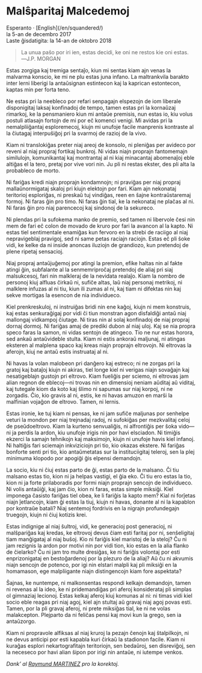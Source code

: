 Malŝparitaj Malcedemoj
======================

<div class="center">Esperanto · [English](/en/squandered/)</div>
<div class="center">la 5-an de decembro 2017</div>
<div class="center">Laste ĝisdatigita: la 14-an de oktobro 2018</div>

>La unua paŝo por iri ien, estas decidi, ke oni ne restos kie oni estas.<br>
>―J.P. MORGAN

Estas zorgiga kaj tremiga sentaĵo, kiun mi sentas kiam ajn venas la malvarma konscio, ke mi ne plu
estas juna infano. La maltrankvila barakto inter lerni liberigi la antaŭsignan estintecon kaj la
kaprican estontecon, kaptas min per forta teno.

Ne estas pri la neebleco por refari senpagajn elspezojn de iom liberale disponigitaj laksaj
konfinadoj de tempo, tamen estas pri la kornaŭzaj rimarkoj, ke la pensmaniero kiun mi antaŭe
premisis, nun estas io, kiu volus postuli atlasajn fortojn de mi por eĉ komenci venigi. Mi avidas
pri la nemalpliiĝantaj esploremecoj, kiujn mi unufoje facile manprenis kontraste al la ĉiutagaj
interpuŝiĝoj pri la svarmoj de razioj de la vivo.

Kiam ni translokiĝas preter niaj areoj de konsolo, ni pleniĝas per avideco por reveni al niaj
propraj fortikaj bunkroj. Ni vidas niajn proprajn fantomemajn similulojn, komunikantaj kaj
montrantaj al ni kiaj minacantaj abomenaĵoj eble altiĝas el la tero, pretaj por vive vori nin. Ju
pli ni restas ekster, des pli alta la probableco de morto.

Ni fariĝas kredi niajn proprajn kondamnojn; ni praviĝas per niaj propraj mallaŭnormigataj skaloj pri
kiujn elektojn por fari. Kiam ajn nekonataj teritorioj esploriĝas, ni preskaŭ tuj vindiĝas, reen en
ŝajne kontraŭstaremaj formoj. Ni faras ĝin pro timo. Ni faras ĝin tial, ke la nekonataj ne plaĉas al
ni. Ni faras ĝin pro niaj parencecoj kaj sindonoj de la sekureco.

Ni plendas pri la sufokema manko de premio, sed tamen ni libervole ĉesi nin mem de fari eĉ colon de
movado de kruro por fari la avancon al la kapto. Ni estas tiel sentimentale enamiĝas kun fervoro en
la strebi de raciigo al niaj nepravigeblaj pravigoj, sed ni same petas raciajn raciojn. Estas eĉ pli
ŝoke vidi, ke kelke da ni inside anoncas iluziojn de grandiozo, kun pretendoj de plene ripetaj
sensacioj.

Niaj propraj antaŭjuĝemoj por atingi la premion, efike haltas nin al fakte atingi ĝin, subfalante al
la senmemriproĉaj pretendoj de aliaj pri siaj malsukcesoj, fari nin malkleraj de la nevidata
realaĵo. Kiam la nombro de personoj kiuj alfluas ĉirkaŭ ni, sufiĉe altas, laŭ niaj personaj
metrikoj, ni malklere infuzas al ni tiu, kiun ili zumas al ni, kaj tiam ni difektas nin kaj sekve
mortigas la esencon de nia individueco.

Kiel prenkreskuloj, ni instruiĝas bridi nin ene kaĝoj, kiujn ni mem konstruis, kaj estas
senkuraĝigaj por vidi ĉi tiun monstran agon disfaldiĝi antaŭ niaj mallongaj vidkampoj ĉiutage. Ni
tiras nin al solaj konfinadoj de niaj propraj dornaj dormoj. Ni fariĝas amaj de prediki dubon al
niaj uloj. Kaj se nia propra speco faras la samon, ni vidas sentojn de atingeco. Tio ne nur estas
horora, sed ankaŭ antaŭvideble stulta. Kiam ni estis ankoraŭ maljunaj, ni atingas eksteren al
malplena spaco kaj kreas niajn proprajn eltrovojn. Ni eltrovas la aferojn, kiuj ne antaŭ estis
instruataj al ni.

Ni havas la volan malobeon pri danĝero kaj estreco; ni ne zorgas pri la gratoj kaj bataĵoj kiujn ni
akiras, tiel longe kiel ni verigas niajn sovaĝajn kaj nesatigeblajn gustojn pri eltrovo. Kiam
fueliĝis per sciemo, ni eltrovas jam alian regnon de eblecoj—ni trovas nin en dimensioj neniam
aŭditaj aŭ viditaj, kaj tutegale kiom da koto kaj ŝlimo ni sapumas sur niaj korpoj, ni ne
zorgadis. Ĉio, kio gravis al ni, estis, ke ni havas amuzon en marŝi la malfinian vojaĝon de
eltrovo. Tamen, ni lernis.

Estas ironie, ke tuj kiam ni pensas, ke ni jam sufiĉe maljunas por senhelpe veturi la mondon per
niaj trejnadaj radoj, ni sufokiĝas per mezkvalitaj celoj de pseŭdoeltrovo. Kiam la kurteno
senvualiĝis, ni alfrontiĝis per ŝoka vido—ni ja perdis la ardon, kiu unufoje irigis nin por havi
elsciadon. Ni timiĝis ekzerci la samajn teĥnikojn kaj maksimojn, kiujn ni unufoje havis kiel
infanoj. Ni haltiĝis fari sciemajn inkviziciojn pri tio, kio okazas ekstere. Ni fariĝas bonforte
senti pri tio, kio antaŭmetatas sur la instituciigitaj teleroj, sen la plej minimuma klopodo por
apogiĝi ĝis elpensi demandojn.

La socio, kiu ni ĉiuj estas parto de ĝi, estas parto de la malsano. Ĉi tiu malsano estas tio, kion
ni ja helpas vastigi, el ĝia eko. Ĉi tiu ero estas la tio, kion ni ja forte prilaboradis por formi
niajn proprajn sencojn de individueco. Ni volis antaŭiĝi, kaj jam ĉio, kion ni faras, estas simple
miksiĝi. Kiel imponega ĉasisto fariĝas tiel obea, ke li fariĝis la kapto mem? Kial ni forĵetas niajn
ĵetlancojn, kiam ĝi estas la tiuj, kiujn ni havas, donante al ni la kapablon por kontraŭe batali?
Niaj sentemoj fordrivis en la nigrajn profundegajn truegojn, kiujn ni ĉiuj kotizis krei.

Estas indignige al niaj ŝultroj, vidi, ke generacioj post generacioj, ni malŝpariĝas kaj kredas, ke
eltrovoj devus ĉiam esti faritaj por ni, senŝeligitaj tiam manĝigataj al niaj buŝoj. Kio ni fariĝis
kiel maristoj de la steloj? Ĉu ni jam rezignis la ardon por motivi nin por vidi tion, kio estas en
la alia flanko de ĉielarko? Ĉu ni jam tro multe dresiĝas, ke ni fariĝis volontaj por esti
enprizonigataj en bestoĝardenoj por la plezuro de la aliaj? Aŭ ĉu ni akvumis niajn sencojn de
potenco, por igi nin elstari malpli kaj pli miksiĝi en la homamason, ege malpliigante niajn
distingencojn kiam fore aspektata?

Ŝajnas, ke nuntempe, ni malkonsentas respondi kelkajn demandojn, tamen ni revenas al la ideo, ke ni
pridemandiĝas pri aferoj konsiderataj pli simplas ol gimnaziaj lecionoj. Estas kelkaj aferoj kiuj
komunas al ni: ni timas vidi kiel socio eble reagas pri niaj agoj, kiel ajn stultaj aŭ gravaj niaj
agoj povas esti. Tamen, por la pli gravaj aferoj, ni prete miksiĝas tial, ke ni ne volas
malakcepton. Plejparto da ni feliĉas pensi kaj movi kun la grego, sen ia antaŭzorgo.

Kiam ni propravole alfiksas al niaj kruroj la pezajn ĉenojn kaj ŝtalpilkojn, ni ne devus anticipi
por esti kapabla kuri ĉirkaŭ la stadionon facile. Kiam ni kuraĝas esplori nekartografitajn
teritoriojn, sen bedaŭroj, sen disreviĝoj, sen la neceseco por havi alian ŝipon por irigi nin
antaŭe, ni iutempe venkos.

_Dank’ al [Raymund MARTINEZ](https://zhaqenl.github.io) pro la korektoj._

